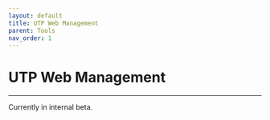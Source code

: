 ```yaml
---
layout: default
title: UTP Web Management
parent: Tools
nav_order: 1
---
```


# UTP Web Management

---

Currently in internal beta.
